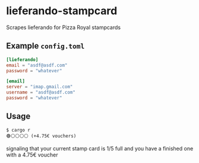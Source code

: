 # lieferando-stampcard

Scrapes lieferando for Pizza Royal stampcards

## Example `config.toml`

```toml
[lieferando]
email = "asdf@asdf.com"
password = "whatever"

[email]
server = "imap.gmail.com"
username = "asdf@asdf.com"
password = "whatever"
```

## Usage

```
$ cargo r
🟢⚪⚪⚪⚪ (+4.75€ vouchers)
```

signaling that your current stamp card is 1/5 full and you have a finished one with a 4.75€ voucher
